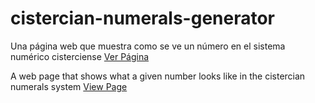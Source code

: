 # cistercian-numerals-generator

Una página web que muestra como se ve un número en el sistema numérico cisterciense
[Ver Página](https://migthrandir.github.io/cistercian-numerals-generator/ "Ver Página")

A web page that shows what a given number looks like in the cistercian numerals system
[View Page](https://migthrandir.github.io/cistercian-numerals-generator/ "View Page")
